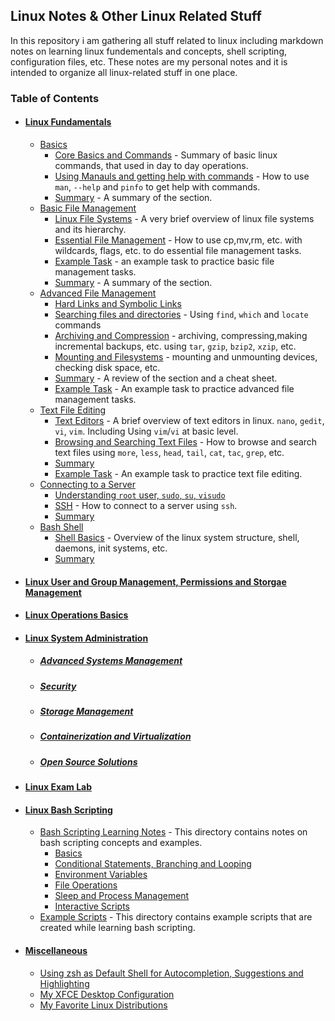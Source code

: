 ## Linux Notes & Other Linux Related Stuff

In this repository i am gathering all stuff related to linux including markdown notes on learning linux fundementals and concepts, shell scripting, configuration files, etc. These notes are my personal notes and it is intended to organize all linux-related stuff in one place.



### Table of Contents
- #### [Linux Fundamentals](1-linux-fundementals)
  - [Basics](1-linux-fundementals/1-basics)
     - [Core Basics and Commands](1-linux-fundementals/1-basics/1-FirstBasics.md) - Summary of basic linux commands, that used in day to day operations.
     - [Using Manauls and getting help with commands](1-linux-fundementals/1-basics/2-UsingManAndHelp.md) - How to use `man`, `--help` and `pinfo` to get help with commands.
     - [Summary](1-linux-fundementals/1-basics/README.md) - A summary of the section.
   - [Basic File Management](1-linux-fundementals/2-basic-file-management)
     - [Linux File Systems](1-linux-fundementals/2-basic-file-management/3-LinuxFileSystems.md) - A very brief overview of linux file systems and its hierarchy.
     - [Essential File Management](1-linux-fundementals/2-basic-file-management/4-EssentialFileManagement.md) - How to use cp,mv,rm, etc. with wildcards, flags, etc. to do essential file management tasks.
     - [Example Task](1-linux-fundementals/2-basic-file-management/basic-file-mgmt-examples.md) - an example task to practice basic file management tasks.
     - [Summary](1-linux-fundementals/2-basic-file-management/README.md) - A summary of the section.
   - [Advanced File Management](1-linux-fundamentals/3-advanced-file-management)
     - [Hard Links and Symbolic Links](1-linux-fundementals/3-advanced-file-management/5-HardLinksAndSymbolicLinks.md)
     - [Searching files and directories](1-linux-fundementals/3-advanced-file-management/6-usingFind.md) - Using `find`, `which` and `locate` commands
     - [Archiving and Compression](1-linux-fundementals/3-advanced-file-management/7-archiving.md) - archiving, compressing,making incremental backups, etc. using `tar`, `gzip`, `bzip2`, `xzip`, etc.
     - [Mounting and Filesystems](1-linux-fundementals/3-advanced-file-management/8-mountfilesys.md) - mounting and unmounting devices, checking disk space, etc.
     - [Summary](1-linux-fundementals/3-advanced-file-management/RAEDME.md) - A review of the section and a cheat sheet.
     - [Example Task](1-linux-fundementals/3-advanced-file-management/example-advflmgmt.md) - An example task to practice advanced file management tasks.
    - [Text File Editing](1-linux-fundementals/4-working-with-texts)
      - [Text Editors](1-linux-fundementals/4-working-with-texts/9-texted-vivimnanogedit.md) - A brief overview of text editors in linux. `nano`, `gedit`, `vi`, `vim`. Including Using ``vim``/``vi`` at basic level.
      - [Browsing and Searching Text Files](1-linux-fundementals/4-working-with-texts/10-BrowsingAndSearchingTextFiles.md) - How to browse and search text files using `more`, `less`, `head`, `tail`, `cat`, `tac`, `grep`, etc. 
      - [Summary](1-linux-fundementals/4-working-with-texts/README.md)
      - [Example Task](1-linux-fundementals/4-working-with-texts/example-textedit.md) - An example task to practice text file editing.
    - [Connecting to a Server](1-linux-fundementals/5-connecting-to-a-server/)
        - [Understanding `root` user, `sudo`, `su`, `visudo`](1-linux-fundementals/5-connecting-to-a-server/11-root.md)
        - [SSH](1-linux-fundementals/5-connecting-to-a-server/12-ssh.md) - How to connect to a server using `ssh`.
        - [Summary](1-linux-fundementals/5-connecting-to-a-server/README.md)
    - [Bash Shell](1-linux-fundementals/6-bash)
        - [Shell Basics](1-linux-fundementals/6-bash/shell.md) - Overview of the linux system structure, shell, daemons, init systems, etc.
        - [Summary](1-linux-fundementals/6-bash/README.md)
- #### [Linux User and Group Management, Permissions and Storgae Management](2-usergrouppermissions)
- #### [Linux Operations Basics](3-linux-operations-basics)
- #### [Linux System Administration](4-linux-system-administration)
  - ##### [Advanced Systems Management](4-linux-system-administration/1-sysmgmt)
  - ##### [Security](4-linux-system-administration/2-sec)
  - ##### [Storage Management](4-linux-system-administration/3-storage)
  - ##### [Containerization and Virtualization](4-linux-system-administration/4-contvirt)
  - ##### [Open Source Solutions](4-linux-system-administration/5-opensource)
- #### [Linux Exam Lab](5-linux-exam-lab)
- #### [Linux Bash Scripting](linux-bash-scripting)
    - [Bash Scripting Learning Notes](linux-bash-scripting/1-bash-scripting-notes) - This directory contains notes on bash scripting concepts and examples.
        - [Basics](linux-bash-scripting/1-bash-scripting-notes/1(Basics).md)
        - [Conditional Statements, Branching and Looping](linux-bash-scripting/1-bash-scripting-notes/2-ConditionalStatementsBranchingLooping.md)
        - [Environment Variables](linux-bash-scripting/1-bash-scripting-notes/3-EnivromentVariables.md)
        - [File Operations](linux-bash-scripting/1-bash-scripting-notes/5-FileOperations.md)
        - [Sleep and Process Management](linux-bash-scripting/1-bash-scripting-notes/6-SleepProcessManagement.md)
        - [Interactive Scripts](linux-bash-scripting/1-bash-scripting-notes/7-InteractiveScripts.md)
    - [Example Scripts](linux-bash-scripting/examples) - This directory contains example scripts that are created while learning bash scripting.
- #### [Miscellaneous](misc)
    - [Using zsh as Default Shell for Autocompletion, Suggestions and Highlighting](misc/zsh-autocompleting.md)
    - [My XFCE Desktop Configuration](misc\xfce-config.md)
    - [My Favorite Linux Distributions](misc/linux-distros.md)
